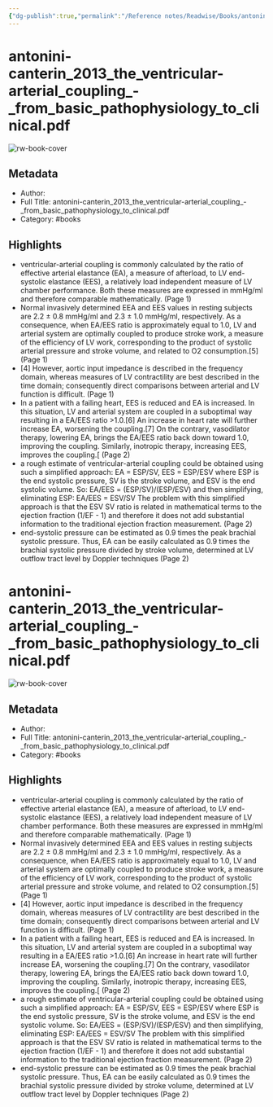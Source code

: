 ```yaml
---
{"dg-publish":true,"permalink":"/Reference notes/Readwise/Books/antonini-canterin_2013_the_ventricular-arterial_coupling_-_from_basic_pathophysiology_to_clinical.pdf/"}
---
```


# antonini-canterin_2013_the_ventricular-arterial_coupling_-_from_basic_pathophysiology_to_clinical.pdf

![rw-book-cover](https://readwise-assets.s3.amazonaws.com/static/images/default-book-icon-9.63dbe834380e.png)

## Metadata
- Author: 
- Full Title: antonini-canterin_2013_the_ventricular-arterial_coupling_-_from_basic_pathophysiology_to_clinical.pdf
- Category: #books

## Highlights
- ventricular-arterial coupling is commonly calculated by the ratio of effective arterial elastance (EA), a measure of afterload, to LV end-systolic elastance (EES), a relatively load independent measure of LV chamber performance. Both these measures are expressed in mmHg/ml and therefore comparable mathematically. (Page 1)
- Normal invasively determined EEA and EES values in resting subjects are 2.2 ± 0.8 mmHg/ml and 2.3 ± 1.0 mmHg/ml, respectively. As a consequence, when EA/EES ratio is approximately equal to 1.0, LV and arterial system are optimally coupled to produce stroke work, a measure of the efficiency of LV work, corresponding to the product of systolic arterial pressure and stroke volume, and related to O2 consumption.[5] (Page 1)
- [4] However, aortic input impedance is described in the frequency domain, whereas measures of LV contractility are best described in the time domain; consequently direct comparisons between arterial and LV function is difficult. (Page 1)
- In a patient with a failing heart, EES is reduced and EA is increased. In this situation, LV and arterial system are coupled in a suboptimal way resulting in a EA/EES ratio >1.0.[6] An increase in heart rate will further increase EA, worsening the coupling.[7] On the contrary, vasodilator therapy, lowering EA, brings the EA/EES ratio back down toward 1.0, improving the coupling. Similarly, inotropic therapy, increasing EES, improves the coupling.[ (Page 2)
- a rough estimate of ventricular-arterial coupling could be obtained using such a simplified approach: EA = ESP/SV, EES = ESP/ESV where ESP is the end systolic pressure, SV is the stroke volume, and ESV is the end systolic volume. So: EA/EES = (ESP/SV)/(ESP/ESV) and then simplifying, eliminating ESP: EA/EES = ESV/SV The problem with this simplified approach is that the ESV SV ratio is related in mathematical terms to the ejection fraction (1/EF - 1) and therefore it does not add substantial information to the traditional ejection fraction measurement. (Page 2)
- end-systolic pressure can be estimated as 0.9 times the peak brachial systolic pressure. Thus, EA can be easily calculated as 0.9 times the brachial systolic pressure divided by stroke volume, determined at LV outflow tract level by Doppler techniques (Page 2)
# antonini-canterin_2013_the_ventricular-arterial_coupling_-_from_basic_pathophysiology_to_clinical.pdf

![rw-book-cover](https://readwise-assets.s3.amazonaws.com/static/images/default-book-icon-9.63dbe834380e.png)

## Metadata
- Author: 
- Full Title: antonini-canterin_2013_the_ventricular-arterial_coupling_-_from_basic_pathophysiology_to_clinical.pdf
- Category: #books

## Highlights
- ventricular-arterial coupling is commonly calculated by the ratio of effective arterial elastance (EA), a measure of afterload, to LV end-systolic elastance (EES), a relatively load independent measure of LV chamber performance. Both these measures are expressed in mmHg/ml and therefore comparable mathematically. (Page 1)
- Normal invasively determined EEA and EES values in resting subjects are 2.2 ± 0.8 mmHg/ml and 2.3 ± 1.0 mmHg/ml, respectively. As a consequence, when EA/EES ratio is approximately equal to 1.0, LV and arterial system are optimally coupled to produce stroke work, a measure of the efficiency of LV work, corresponding to the product of systolic arterial pressure and stroke volume, and related to O2 consumption.[5] (Page 1)
- [4] However, aortic input impedance is described in the frequency domain, whereas measures of LV contractility are best described in the time domain; consequently direct comparisons between arterial and LV function is difficult. (Page 1)
- In a patient with a failing heart, EES is reduced and EA is increased. In this situation, LV and arterial system are coupled in a suboptimal way resulting in a EA/EES ratio >1.0.[6] An increase in heart rate will further increase EA, worsening the coupling.[7] On the contrary, vasodilator therapy, lowering EA, brings the EA/EES ratio back down toward 1.0, improving the coupling. Similarly, inotropic therapy, increasing EES, improves the coupling.[ (Page 2)
- a rough estimate of ventricular-arterial coupling could be obtained using such a simplified approach: EA = ESP/SV, EES = ESP/ESV where ESP is the end systolic pressure, SV is the stroke volume, and ESV is the end systolic volume. So: EA/EES = (ESP/SV)/(ESP/ESV) and then simplifying, eliminating ESP: EA/EES = ESV/SV The problem with this simplified approach is that the ESV SV ratio is related in mathematical terms to the ejection fraction (1/EF - 1) and therefore it does not add substantial information to the traditional ejection fraction measurement. (Page 2)
- end-systolic pressure can be estimated as 0.9 times the peak brachial systolic pressure. Thus, EA can be easily calculated as 0.9 times the brachial systolic pressure divided by stroke volume, determined at LV outflow tract level by Doppler techniques (Page 2)
